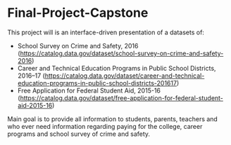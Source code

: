 # Final-Project-Capstone

This project will is an interface-driven presentation of a datasets of: 

- School Survey on Crime and Safety, 2016 (https://catalog.data.gov/dataset/school-survey-on-crime-and-safety-2016)
- Career and Technical Education Programs in Public School Districts, 2016–17 (https://catalog.data.gov/dataset/career-and-technical-education-programs-in-public-school-districts-201617)
- Free Application for Federal Student Aid, 2015-16 (https://catalog.data.gov/dataset/free-application-for-federal-student-aid-2015-16)
 
 Main goal is to provide all information to students, parents, teachers and who ever need information regarding paying for the college, career programs and school survey of crime and safety.
